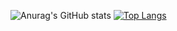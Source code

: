 ![Anurag's GitHub stats](https://github-readme-stats.vercel.app/api?username=Fabianopereira1&theme=midnight-purple&show_icons=true)
[![Top Langs](https://github-readme-stats.vercel.app/api/top-langs/?username=Fabianopereira1&layout=compact)](https://github.com/anuraghazra/github-readme-stats)
